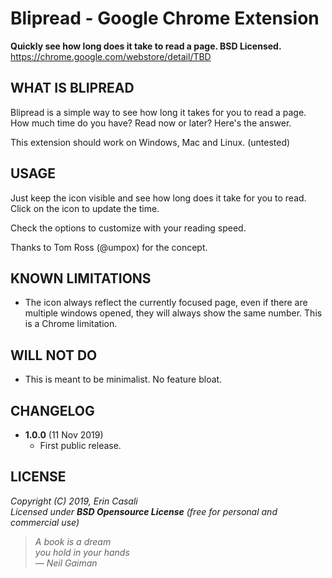 Blipread - Google Chrome Extension
==================================

**Quickly see how long does it take to read a page. BSD Licensed.**  
<https://chrome.google.com/webstore/detail/TBD>  



WHAT IS BLIPREAD
----------------

Blipread is a simple way to see how long it takes for you to read a page.
How much time do you have? Read now or later? Here's the answer.

This extension should work on Windows, Mac and Linux. (untested)


USAGE
-----

Just keep the icon visible and see how long does it take for you to read.
Click on the icon to update the time.

Check the options to customize with your reading speed.

Thanks to Tom Ross (@umpox) for the concept.


KNOWN LIMITATIONS
-----------------

* The icon always reflect the currently focused page, even if there are
  multiple windows opened, they will always show the same number.
  This is a Chrome limitation.



WILL NOT DO
-----------

* This is meant to be minimalist. No feature bloat.


CHANGELOG
---------

* **1.0.0** (11 Nov 2019)
  * First public release.



LICENSE
-------

  _Copyright (C) 2019, Erin Casali_  
  _Licensed under **BSD Opensource License** (free for personal and commercial use)_


> _A book is a dream_  
> _you hold in your hands_  
> _— Neil Gaiman_
